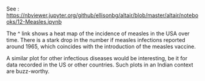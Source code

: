 See : https://nbviewer.jupyter.org/github/ellisonbg/altair/blob/master/altair/notebooks/12-Measles.ipynb

The ^ link shows a heat map of the incidence of measles in the USA over time.
There is a stark drop in the number if measles infections reported around 1965,
which coincides with the introduction of the measles vaccine.

A similar plot for other infectious diseases would be interesting, be it for data
recorded in the US or other countries. Such plots in an Indian context are
buzz-worthy.
